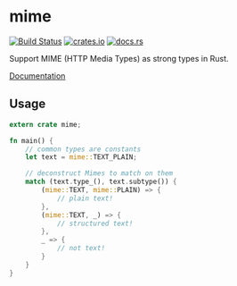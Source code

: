 # mime

[![Build Status](https://travis-ci.org/hyperium/mime.svg?branch=master)](https://travis-ci.org/hyperium/mime)
[![crates.io](https://img.shields.io/crates/v/mime.svg)](https://crates.io/crates/mime)
[![docs.rs](https://docs.rs/mime/badge.svg)](https://docs.rs/mime)

Support MIME (HTTP Media Types) as strong types in Rust.

[Documentation](https://docs.rs/mime)

## Usage

```rust
extern crate mime;

fn main() {
    // common types are constants
    let text = mime::TEXT_PLAIN;

    // deconstruct Mimes to match on them
    match (text.type_(), text.subtype()) {
        (mime::TEXT, mime::PLAIN) => {
            // plain text!
        },
        (mime::TEXT, _) => {
            // structured text!
        },
        _ => {
            // not text!
        }
    }
}
```
